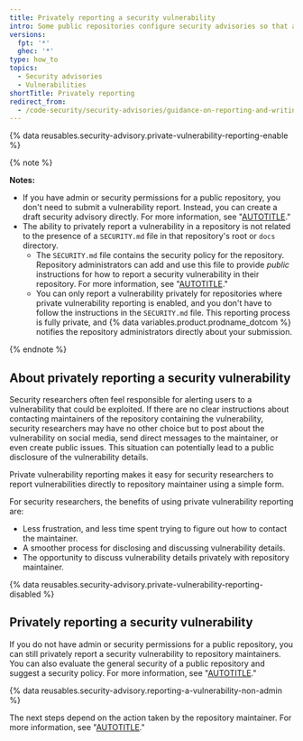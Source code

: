 ```yaml
---
title: Privately reporting a security vulnerability
intro: Some public repositories configure security advisories so that anyone can report security vulnerabilities directly and privately to the maintainers.
versions:
  fpt: '*'
  ghec: '*'
type: how_to
topics:
  - Security advisories
  - Vulnerabilities
shortTitle: Privately reporting
redirect_from:
  - /code-security/security-advisories/guidance-on-reporting-and-writing/privately-reporting-a-security-vulnerability
---
```


{% data reusables.security-advisory.private-vulnerability-reporting-enable %}

{% note %}

**Notes:**
- If you have admin or security permissions for a public repository, you don't need to submit a vulnerability report. Instead, you can create a draft security advisory directly. For more information, see "[AUTOTITLE](/code-security/security-advisories/working-with-repository-security-advisories/creating-a-repository-security-advisory)."
- The ability to privately report a vulnerability in a repository is not related to the presence of a `SECURITY.md` file in that repository's root or `docs` directory.
    - The `SECURITY.md` file contains the security policy for the repository. Repository administrators can add and use this file to provide _public_ instructions for how to report a security vulnerability in their repository. For more information, see "[AUTOTITLE](/code-security/getting-started/adding-a-security-policy-to-your-repository)."
    - You can only report a vulnerability privately for repositories where private vulnerability reporting is enabled, and you don't have to follow the instructions in the `SECURITY.md` file. This reporting process is fully private, and {% data variables.product.prodname_dotcom %} notifies the repository administrators directly about your submission.

{% endnote %}

## About privately reporting a security vulnerability

Security researchers often feel responsible for alerting users to a vulnerability that could be exploited. If there are no clear instructions about contacting maintainers of the repository containing the vulnerability, security researchers may have no other choice but to post about the vulnerability on social media, send direct messages to the maintainer, or even create public issues. This situation can potentially lead to a public disclosure of the vulnerability details.

Private vulnerability reporting makes it easy for security researchers to report vulnerabilities directly to repository maintainer using a simple form.

For security researchers, the benefits of using private vulnerability reporting are:
- Less frustration, and less time spent trying to figure out how to contact the maintainer.
- A smoother process for disclosing and discussing vulnerability details.
- The opportunity to discuss vulnerability details privately with repository maintainer.

{% data reusables.security-advisory.private-vulnerability-reporting-disabled %}

## Privately reporting a security vulnerability

If you do not have admin or security permissions for a public repository, you can still privately report a security vulnerability to repository maintainers. You can also evaluate the general security of a public repository and suggest a security policy. For more information, see "[AUTOTITLE](/code-security/security-advisories/working-with-repository-security-advisories/evaluating-the-security-settings-of-a-repository)."

{% data reusables.security-advisory.reporting-a-vulnerability-non-admin %}

The next steps depend on the action taken by the repository maintainer. For more information, see "[AUTOTITLE](/code-security/security-advisories/guidance-on-reporting-and-writing-information-about-vulnerabilities/managing-privately-reported-security-vulnerabilities)."

